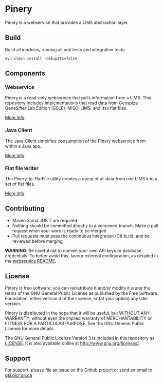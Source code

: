 # Pinery

Pinery is a webservice that provides a LIMS abstraction layer.

## Build

Build all modules, running all unit tests and integration tests:

    mvn clean install -DskipITs=false

## Components

### Webservice

Pinery is a read-only webservice that pulls information from a LIMS. This repository includes
implementations that read data from Geospiza GeneSifter Lab Edition (GSLE), MISO-LIMS, and .tsv
flat files.

[More Info](pinery-ws/README.md)

### Java Client

The Java Client simplifies consumption of the Pinery webservice from within a Java app.

[More Info](pinery-client/README.md)

### Flat file writer

The Pinery-to-FlatFile utility creates a dump of all data from one LIMS into a set of flat files.

[More Info](pinery-to-flatfile/README.md)

## Contributing

* Maven 3 and JDK 7 are required
* Nothing should be committed directly to a versioned branch. Make a pull request when your work
  is ready to be merged
* Pull requests must pass the continuous integration (CI) build, and be reviewed before merging

**WARNING**: Be careful not to commit your own API keys or database credentials. To better avoid
this, favour external configuration, as detailed in the [webservice README](pinery-ws/README.md). 

## License 

Pinery is free software: you can redistribute it and/or modify
it under the terms of the GNU General Public License as published by
the Free Software Foundation, either version 3 of the License, or
(at your option) any later version.

Pinery is distributed in the hope that it will be useful,
but WITHOUT ANY WARRANTY; without even the implied warranty of
MERCHANTABILITY or FITNESS FOR A PARTICULAR PURPOSE.  See the
GNU General Public License for more details.

The GNU General Public License Version 3 is included in this repository as [LICENSE](LICENSE).
It is also available online at <http://www.gnu.org/licenses/>.

## Support

For support, please file an issue on the [Github project](https://github.com/oicr-gsi/pinery) or
send an email to [gsi.oicr.on.ca](mailto:gsi@oicr.on.ca)

